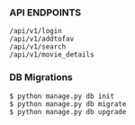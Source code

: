 ### API ENDPOINTS

    /api/v1/login
    /api/v1/addtofav
    /api/v1/search
    /api/v1/movie_details


### DB Migrations

    $ python manage.py db init
    $ python manage.py db migrate
    $ python manage.py db upgrade

